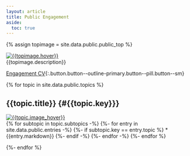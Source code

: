 ```yaml
---
layout: article
title: Public Engagement
aside:
  toc: true
---
```


{% assign topimage = site.data.public.public_top %}

<div class="item">
<div class="item__image">
<a href="{{topimage.image_url}}">
<img class="image-96--xl rounded" src="{{topimage.image}}" title="{{topimage.hover}}"/>
</a>
</div>
<div class="item__content" markdown=1>
{{topimage.description}}
  </div>
</div>


[Engagement CV](cv#public-engagement){:.button.button--outline-primary.button--pill.button--sm}


{% for topic in site.data.public.topics %}
## {{topic.title}} {#{{topic.key}}}

<div class="item">
<div class="item__image">
<a href="{{topic.image_url}}">
<img class="image-sq--lg rounded" src="{{topic.image}}" title="{{topic.image_hover}}"/>
</a>
</div>
<div class="item__content" markdown=1>
{% for subtopic in topic.subtopics -%}
{%- for entry in site.data.public.entries -%}
{%- if subtopic.key == entry.topic %}
  * {{entry.markdown}}
{%- endif -%}
{%- endfor -%}
{%- endfor %}
</div>
</div>

{%- endfor %}

<!--{{topic.description}}-->
<!--### {{subtopic.title}}-->
<!--   {%- if entry.description %}-->
<!--     > {{entry.description}} {% endif -%}-->


